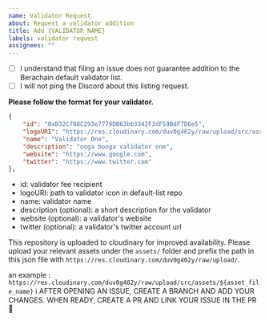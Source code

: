 ```yaml
---
name: Validator Request
about: Request a validator addition
title: Add {VALIDATOR_NAME}
labels: validator request
assignees: ""
---
```


- [ ] I understand that filing an issue does not guarantee addition to the Berachain default validator list.
- [ ] I will not ping the Discord about this listing request.

**Please follow the format for your validator.**

```json
{
    "id": "0xB32C788C293e7779DB63bb3342F3dF59BdF7D6e5",
    "logoURI": "https://res.cloudinary.com/duv0g402y/raw/upload/src/assets/infrared.jpg",
    "name": "Validator One",
    "description": "ooga booga validator one",
    "website": "https://www.google.com",
    "twitter": "https://www.twitter.com"
},
```

- id: validator fee recipient
- logoURI: path to validator icon in default-list repo
- name: validator name
- description (optional): a short description for the validator
- website (optional): a validator's website
- twitter (optional): a validator's twitter account url

This repository  is uploaded to cloudinary for improved availability. Please upload your relevant assets under the `assets/` folder and prefix the path in this json file with `https://res.cloudinary.com/duv0g402y/raw/upload/`.

an example :
`https://res.cloudinary.com/duv0g402y/raw/upload/src/assets/${asset_file_name}`
ℹ️ AFTER OPENING AN ISSUE, CREATE A BRANCH AND ADD YOUR CHANGES. WHEN READY, CREATE A PR AND LINK YOUR ISSUE IN THE PR 🚀
